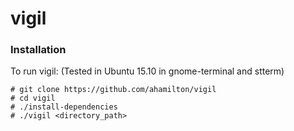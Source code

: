 # vigil

### Installation

To run vigil:  (Tested in Ubuntu 15.10 in gnome-terminal and stterm)

    # git clone https://github.com/ahamilton/vigil
    # cd vigil
    # ./install-dependencies
    # ./vigil <directory_path>
